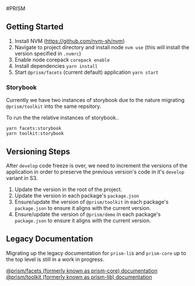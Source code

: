 #PRISM

## Getting Started

1. Install NVM (https://github.com/nvm-sh/nvm)
2. Navigate to project directory and install node `nvm use` (this will install the version specified in `.nvmrc`)
3. Enable node corepack `corepack enable`
4. Install dependencies `yarn install`
5. Start `@prism/facets` (current default) application `yarn start`

### Storybook

Currently we have two instances of storybook due to the nature migrating `@prism/toolkit` into the same repsitory.

To run the the relative instances of storybook..

```
yarn facets:storybook
yarn toolkit:storybook
```

## Versioning Steps

After `develop` code freeze is over, we need to increment the versions of the application in order to preserve the previous
version's code in it's `develop` variant in S3.

1. Update the version in the root of the project.
2. Update the version in each package's `package.json`
3. Ensure/update the version of `@prism/toolkit` in each package's `package.json` to ensure it aligns with the current version.
4. Ensure/update the version of `@prism/demo` in each package's `package.json` to ensure it aligns with the current version.

## Legacy Documentation

Migrating up the legacy documentation for `prism-lib` and `prism-core` up to the top level is still in a work in progress.

[@prism/facets (formerly known as prism-core) documentation](packages/facets/README.md)<br />
[@prism/toolkit (formerly known as prism-lib) documentation](packages/toolkit/README.md)
